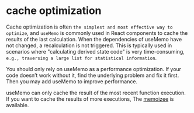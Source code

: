 # cache optimization

Cache optimization is often `the simplest and most effective way to optimize`, and `useMemo` is commonly used in React components to cache the results of the last calculation.
When the dependencies of useMemo have not changed, a recalculation is not triggered. This is typically used in scenarios where "calculating derived state code" is very time-consuming, `e.g., traversing a large list for statistical information`.

You should only rely on useMemo as a performance optimization. If your code doesn’t work without it, find the underlying problem and fix it first. Then you may add useMemo to improve performance.

useMemo can only cache the result of the most recent function execution. If you want to cache the results of more executions, The [memoizee](https://www.npmjs.com/package/memoizee) is available.






